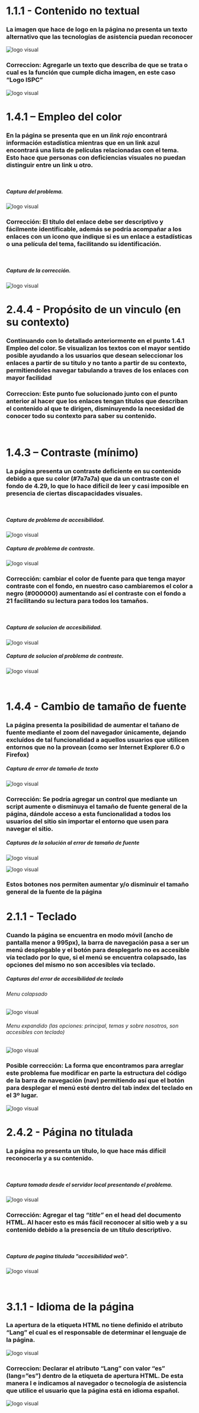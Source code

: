 # 1.1.1 - Contenido no textual

### La imagen que hace de logo en la página no presenta un texto alternativo que las tecnologías de asistencia puedan reconocer
![logo visual](capturas/captura_error_1-1-1.jpg "Captura tomada desde el codigo")

### **Correccion:** Agregarle un texto que describa de que se trata o cual es la función que cumple dicha imagen, en este caso “Logo ISPC”
![logo visual](capturas/captura_solucion_1-1-1.jpg "Captura tomada desde el codigo")

# 1.4.1 – Empleo del color

### En la página se presenta que en un *link rojo* encontrará información estadística mientras que en un **link azul** encontrará una lista de películas relacionadas con el tema. Esto hace que personas con deficiencias visuales no puedan distinguir entre un link u otro.
<br>

##### Captura del problema.
<!--Imagen por local-->
![logo visual](capturas/captura_5.jpg "Captura tomada desde la web")

### **Corrección**: El título del enlace debe ser descriptivo y fácilmente identificable, además se podría acompañar a los enlaces con un icono que indique si es un enlace a estadísticas o una película del tema, facilitando su identificación.
<br>

##### Captura de la corrección.
<!--Imagen por local-->
![logo visual](capturas/captura_6.jpg "Captura tomada desde la web")

<!--Titulo-->
# 2.4.4 - Propósito de un vinculo (en su contexto)

### Continuando con lo detallado anteriormente en el punto 1.4.1 Empleo del color. Se visualizan los textos con el mayor sentido posible ayudando a los usuarios que desean seleccionar los enlaces a partir de su titulo y no tanto a partir de su contexto, permitiendoles navegar tabulando a traves de los enlaces con mayor facilidad
### **Correccion**: Este punto fue solucionado junto con el punto anterior al hacer que los enlaces tengan titulos que describan el contenido al que te dirigen, disminuyendo la necesidad de conocer todo su contexto para saber su contenido.


<br>

<!-- Titulo -->
# 1.4.3 – Contraste (mínimo) 

### La página presenta un contraste deficiente en su contenido debido a que su color (#7a7a7a) que da un contraste con el fondo de 4.29, lo que lo hace difícil de leer y casi imposible en presencia de ciertas discapacidades visuales.
<br>

##### Captura de problema de accesibilidad.
<!--Imagen por local-->
![logo visual](capturas/texto_1.jpg "Captura tomada desde la web")


##### Captura de problema de contraste.
<!--Imagen por local-->
![logo visual](capturas/captura_3.jpg "Captura tomada desde la web")

### **Corrección**: cambiar el color de fuente para que tenga mayor contraste con el fondo, en nuestro caso cambiaremos el color a **negro (#000000)** aumentando así el contraste con el fondo a **21** facilitando su lectura para todos los tamaños.
<br>

##### Captura de solucion de accesibilidad.
<!--Imagen por local-->
![logo visual](capturas/texto_2.jpg "Captura tomada desde la web")

##### Captura de solucion al problema de contraste.
<!--Imagen por local-->
![logo visual](capturas/captura_4.jpg "Captura tomada desde la web")

<br>

# 1.4.4 - Cambio de tamaño de fuente

### La página presenta la posibilidad de aumentar el tañano de fuente mediante el zoom del navegador únicamente, dejando excluídos de tal funcionalidad a aquellos usuarios que utilicen entornos que no la provean (como ser Internet Explorer 6.0 o Firefox)

##### Captura de error de tamaño de texto

![logo visual](capturas/captura_error_1-4-4.jpg "Captura tomada desde la web")

### **Corrección:** Se podría agregar un control que mediante un script aumente o disminuya el tamaño de fuente general de la página, dándole acceso a esta funcionalidad a todos los usuarios del sitio sin importar el entorno que usen para navegar el sitio.

##### Capturas de la solución al error de tamaño de fuente

![logo visual](capturas/captura_solucion_1-4-4.jpg "Captura tomada desde la web")

![logo visual](capturas/captura_solucion_1-4-4(2).jpg "Captura tomada desde la web")

### Estos botones nos permiten aumentar y/o disminuir el tamaño general de la fuente de la página

# 2.1.1 - Teclado

### Cuando la página se encuentra en modo móvil (ancho de pantalla menor a 995px), la barra de navegación pasa a ser un menú desplegable y el botón para desplegarlo no es accesible vía teclado por lo que, si el menú se encuentra colapsado, las opciones del mismo no son accesibles vía teclado.

##### Capturas del error de accesibilidad de teclado
###### Menu colapsado
![logo visual](capturas/captura_error_2-1-1(colapsado).jpg "Captura tomada desde la web")

###### Menu expandido (las opciones: principal, temas y sobre nosotros, son accesibles con teclado)
![logo visual](capturas/captura_error_2-1-1(expandido).jpg "Captura tomada desde la web")

### **Posible corrección:** La forma que encontramos para arreglar este problema fue modificar en parte la estructura del código de la barra de navegación (nav) permitiendo así que el botón para desplegar el menú esté dentro del tab index del teclado en el 3º lugar.

![logo visual](capturas/captura_solucion_2-1-1.jpg "Captura tomada desde el código")

<!-- Titulo -->
# 2.4.2 - Página no titulada

### La página no presenta un título, lo que hace más difícil reconocerla y a su contenido.
<br>

##### Captura tomada desde el servidor local presentando el problema.
<!--Imagen por local-->
![logo visual](capturas/captura_1.jpg "Captura tomada desde la web")


### **Corrección**: Agregar el tag *“title”* en el head del documento HTML. Al hacer esto es más fácil reconocer al sitio web y a su contenido debido a la presencia de un título descriptivo.
<br>

##### Captura de pagina titulada "accesibilidad web".
<!--Imagen por local-->
![logo visual](capturas/captura_2.jpg "Captura tomada desde la web")

<br>

# 3.1.1 - Idioma de la página

### La apertura de la etiqueta HTML no tiene definido el atributo “Lang” el cual es el responsable de determinar el lenguaje de la página.

![logo visual](capturas/captura_error_3-1-1.jpg "Captura tomada desde la web")

### **Correccion:** Declarar el atributo “Lang” con valor “es” (lang=”es”) dentro de la etiqueta de apertura HTML. De esta manera l e indicamos al navegador o tecnología de asistencia que utilice el usuario que la página está en idioma español.

![logo visual](capturas/captura_solucion_3-1-1.jpg "Captura tomada desde la web")
<br>
